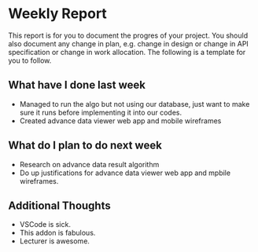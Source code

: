 # Weekly Report

This report is for you to document the progres of your project. You should also document any change in plan, e.g. change in design or change in API specification or change in work allocation. The following is a template for you to follow.

## What have I done last week

-  Managed to run the algo but not using our database, just want to make sure it runs before implementing it into our codes.
- Created advance data viewer web app and mobile wireframes

## What do I plan to do next week

- Research on advance data result algorithm
- Do up justifications for advance data viewer web app and mpbile wireframes.

## Additional Thoughts

-   VSCode is sick.
-   This addon is fabulous.
-   Lecturer is awesome.
